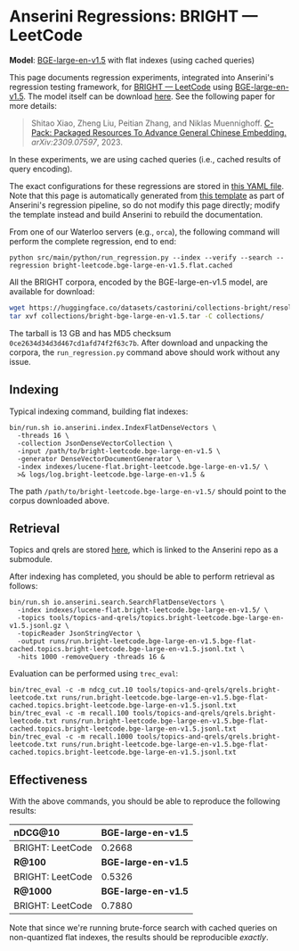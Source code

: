 # Anserini Regressions: BRIGHT &mdash; LeetCode

**Model**: [BGE-large-en-v1.5](https://huggingface.co/BAAI/bge-large-en-v1.5) with flat indexes (using cached queries)

This page documents regression experiments, integrated into Anserini's regression testing framework, for [BRIGHT &mdash; LeetCode](https://brightbenchmark.github.io/) using [BGE-large-en-v1.5](https://huggingface.co/BAAI/bge-large-en-v1.5).
The model itself can be download [here](https://huggingface.co/BAAI/bge-large-en-v1.5).
See the following paper for more details:

> Shitao Xiao, Zheng Liu, Peitian Zhang, and Niklas Muennighoff. [C-Pack: Packaged Resources To Advance General Chinese Embedding.](https://arxiv.org/abs/2309.07597) _arXiv:2309.07597_, 2023.

In these experiments, we are using cached queries (i.e., cached results of query encoding).

The exact configurations for these regressions are stored in [this YAML file](../../src/main/resources/regression/bright-leetcode.bge-large-en-v1.5.flat.cached.yaml).
Note that this page is automatically generated from [this template](../../src/main/resources/docgen/templates/bright-leetcode.bge-large-en-v1.5.flat.cached.template) as part of Anserini's regression pipeline, so do not modify this page directly; modify the template instead and build Anserini to rebuild the documentation.

From one of our Waterloo servers (e.g., `orca`), the following command will perform the complete regression, end to end:

```
python src/main/python/run_regression.py --index --verify --search --regression bright-leetcode.bge-large-en-v1.5.flat.cached
```

All the BRIGHT corpora, encoded by the BGE-large-en-v1.5 model, are available for download:

```bash
wget https://huggingface.co/datasets/castorini/collections-bright/resolve/main/bright-bge-large-en-v1.5.tar -P collections/
tar xvf collections/bright-bge-large-en-v1.5.tar -C collections/
```

The tarball is 13 GB and has MD5 checksum `0ce2634d34d3d467cd1afd74f2f63c7b`.
After download and unpacking the corpora, the `run_regression.py` command above should work without any issue.

## Indexing

Typical indexing command, building flat indexes:

```
bin/run.sh io.anserini.index.IndexFlatDenseVectors \
  -threads 16 \
  -collection JsonDenseVectorCollection \
  -input /path/to/bright-leetcode.bge-large-en-v1.5 \
  -generator DenseVectorDocumentGenerator \
  -index indexes/lucene-flat.bright-leetcode.bge-large-en-v1.5/ \
  >& logs/log.bright-leetcode.bge-large-en-v1.5 &
```

The path `/path/to/bright-leetcode.bge-large-en-v1.5/` should point to the corpus downloaded above.

## Retrieval

Topics and qrels are stored [here](https://github.com/castorini/anserini-tools/tree/master/topics-and-qrels), which is linked to the Anserini repo as a submodule.

After indexing has completed, you should be able to perform retrieval as follows:

```
bin/run.sh io.anserini.search.SearchFlatDenseVectors \
  -index indexes/lucene-flat.bright-leetcode.bge-large-en-v1.5/ \
  -topics tools/topics-and-qrels/topics.bright-leetcode.bge-large-en-v1.5.jsonl.gz \
  -topicReader JsonStringVector \
  -output runs/run.bright-leetcode.bge-large-en-v1.5.bge-flat-cached.topics.bright-leetcode.bge-large-en-v1.5.jsonl.txt \
  -hits 1000 -removeQuery -threads 16 &
```

Evaluation can be performed using `trec_eval`:

```
bin/trec_eval -c -m ndcg_cut.10 tools/topics-and-qrels/qrels.bright-leetcode.txt runs/run.bright-leetcode.bge-large-en-v1.5.bge-flat-cached.topics.bright-leetcode.bge-large-en-v1.5.jsonl.txt
bin/trec_eval -c -m recall.100 tools/topics-and-qrels/qrels.bright-leetcode.txt runs/run.bright-leetcode.bge-large-en-v1.5.bge-flat-cached.topics.bright-leetcode.bge-large-en-v1.5.jsonl.txt
bin/trec_eval -c -m recall.1000 tools/topics-and-qrels/qrels.bright-leetcode.txt runs/run.bright-leetcode.bge-large-en-v1.5.bge-flat-cached.topics.bright-leetcode.bge-large-en-v1.5.jsonl.txt
```

## Effectiveness

With the above commands, you should be able to reproduce the following results:

| **nDCG@10**                                                                                                  | **BGE-large-en-v1.5**|
|:-------------------------------------------------------------------------------------------------------------|-----------|
| BRIGHT: LeetCode                                                                                             | 0.2668    |
| **R@100**                                                                                                    | **BGE-large-en-v1.5**|
| BRIGHT: LeetCode                                                                                             | 0.5326    |
| **R@1000**                                                                                                   | **BGE-large-en-v1.5**|
| BRIGHT: LeetCode                                                                                             | 0.7880    |

Note that since we're running brute-force search with cached queries on non-quantized flat indexes, the results should be reproducible _exactly_.
